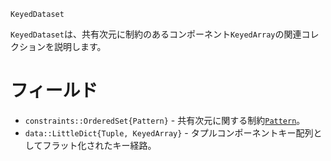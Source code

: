 ```
KeyedDataset
```

`KeyedDataset`は、共有次元に制約のあるコンポーネント`KeyedArray`の関連コレクションを説明します。

# フィールド

  * `constraints::OrderedSet{Pattern}` - 共有次元に関する制約[`Pattern`](@ref)。
  * `data::LittleDict{Tuple, KeyedArray}` - タプルコンポーネントキー配列としてフラット化されたキー経路。

